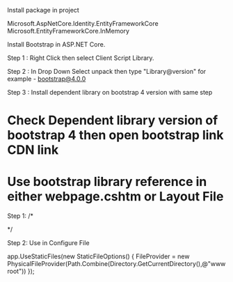 ﻿Install package in project

Microsoft.AspNetCore.Identity.EntityFrameworkCore
Microsoft.EntityFrameworkCore.InMemory

Install Bootstrap in ASP.NET Core.

Step 1 : Right Click then select Client Script Library.

Step 2 : In Drop Down Select unpack then type "Library@version" for example - bootstrap@4.0.0

Step 3 : Install dependent library on bootstrap 4 version with same step

# Check Dependent library version of bootstrap 4 then open bootstrap link CDN link 
# Use bootstrap library reference in either webpage.cshtm or Layout File

Step 1:
/*
<link rel="stylesheet" href="~/lib/bootstrap/dist/css/bootstrap.css" />
<script src="~/lib/jquery/dist/jquery.js"></script>
<script src="~/lib/bootstrap/dist/js/bootstrap.js"></script>
*/

Step 2: Use in Configure File 

app.UseStaticFiles(new StaticFileOptions()
            {
                FileProvider = new PhysicalFileProvider(Path.Combine(Directory.GetCurrentDirectory(),@"wwwroot"))
            });
